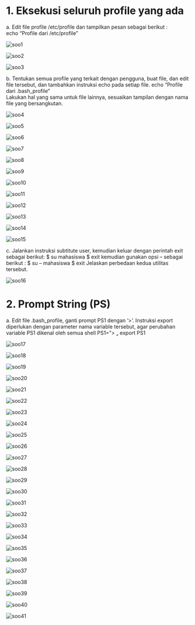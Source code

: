 # 1. Eksekusi seluruh profile yang ada

a.  Edit file profile /etc/profile dan tampilkan pesan sebagai berikut :  
echo “Profile dari /etc/profile”  

![soo1](https://github.com/user-attachments/assets/ff79041b-0909-4ea6-a984-35df13ca01db)

![soo2](https://github.com/user-attachments/assets/72ce70d7-8fe3-439e-829f-40dd3fecae0a)

![soo3](https://github.com/user-attachments/assets/1ea8e27d-07f0-4e6d-9092-bc2c0ee6c3d3)

b. Tentukan semua profile yang terkait dengan pengguna, buat file, dan edit file tersebut, dan tambahkan instruksi echo pada setiap file.
echo “Profile dari .bash_profile”  
Lakukan hal yang sama untuk file lainnya, sesuaikan tampilan dengan nama file yang 
bersangkutan. 

![soo4](https://github.com/user-attachments/assets/e743e924-ae0e-45cd-a2b1-97fa95e0e7a3)

![soo5](https://github.com/user-attachments/assets/55a4efe2-a56d-4ad9-a2c7-8862d426046b)

![soo6](https://github.com/user-attachments/assets/c7be3e57-7a28-4158-82b2-fb15354a17c0)

![soo7](https://github.com/user-attachments/assets/025df9f4-2591-4a82-a859-ceea4aedf5ea)

![soo8](https://github.com/user-attachments/assets/9ace8883-3788-4bc5-96eb-8446b4d6e45e)

![soo9](https://github.com/user-attachments/assets/e9534146-4039-41ba-8a6e-6de5d0756f7a)

![soo10](https://github.com/user-attachments/assets/2d5cd2d7-5e2e-4718-b9d1-cfd7d026e115)

![soo11](https://github.com/user-attachments/assets/552453dd-4069-4905-b590-624c4df284cb)

![soo12](https://github.com/user-attachments/assets/a3967cab-0d44-44e0-909d-1463580e9fb4)

![soo13](https://github.com/user-attachments/assets/100c0c26-2b41-4bae-8180-1efe41d6ba87)

![soo14](https://github.com/user-attachments/assets/ad3ca34d-5cb0-4390-890b-eb30cc3f470b)

![soo15](https://github.com/user-attachments/assets/3160cef2-ca22-4b2c-a0ea-566f82d983fe)


c. Jalankan instruksi subtitute user, kemudian keluar dengan perintah exit sebagai berikut: $ su mahasiswa $ exit kemudian gunakan opsi – sebagai berikut : $ su – mahasiswa $ exit Jelaskan perbedaan kedua utilitas tersebut.

![soo16](https://github.com/user-attachments/assets/684830e6-cf1c-484b-af31-d6857350bece)

# 2. Prompt String (PS)

a. Edit file .bash_profile, ganti prompt PS1 dengan ‘>’. Instruksi export diperlukan dengan parameter nama variable tersebut, agar perubahan variable PS1 dikenal oleh semua shell PS1=‟> „ export PS1

![soo17](https://github.com/user-attachments/assets/1e2518a0-41ca-4024-912a-358841d1ff52)

![soo18](https://github.com/user-attachments/assets/c196756c-602b-4eb4-849e-4bb980e73183)

![soo19](https://github.com/user-attachments/assets/69425a68-529b-42ad-9fd8-e35347b12e73)

![soo20](https://github.com/user-attachments/assets/79212ce6-12f1-4336-8507-d2ab5ab6a8fe)

![soo21](https://github.com/user-attachments/assets/d5b96f12-651f-4916-93d4-1b70b57efbfb)

![soo22](https://github.com/user-attachments/assets/10abd1ce-100b-4f01-8814-d89e885a0d07)

![soo23](https://github.com/user-attachments/assets/88ae5e3c-bd2b-408d-90af-f6bb90370113)

![soo24](https://github.com/user-attachments/assets/e625e3ce-b4ec-4d91-9bcb-aa541b275644)

![soo25](https://github.com/user-attachments/assets/bc253ceb-cc75-49e6-9a54-47e61e96452a)

![soo26](https://github.com/user-attachments/assets/90bea93a-99e1-4a7e-8094-5b3f83ada843)

![soo27](https://github.com/user-attachments/assets/5233aac9-ef0d-43b4-8064-e07fd2cb5ce2)

![soo28](https://github.com/user-attachments/assets/fdbbc966-5d88-4e6d-99b9-85ec17ca184d)

![soo29](https://github.com/user-attachments/assets/8c5f3fab-b146-4f17-a97c-c850755f31fc)

![soo30](https://github.com/user-attachments/assets/2c1d2865-4ab1-4132-bc31-74b3e42171f3)

![soo31](https://github.com/user-attachments/assets/85962f8e-8eb0-420c-80e4-ed4350836c8e)

![soo32](https://github.com/user-attachments/assets/aa8f6a8c-23c4-4539-8798-c3989b89b3b0)

![soo33](https://github.com/user-attachments/assets/724328dc-8904-4c66-a945-e8ae3b9c92f1)

![soo34](https://github.com/user-attachments/assets/aea8e5d6-2f23-41c3-af44-9d7d251f928f)

![soo35](https://github.com/user-attachments/assets/ed390161-2b1e-4325-b8ab-d30853359e3a)

![soo36](https://github.com/user-attachments/assets/7e511dbd-f578-424e-9212-d97d046b31ad)

![soo37](https://github.com/user-attachments/assets/70f42f12-ac3b-4a74-a712-1afbb790d992)

![soo38](https://github.com/user-attachments/assets/02050537-006b-4383-8455-483648d0dce4)

![soo39](https://github.com/user-attachments/assets/6e1d2a26-c610-4d92-a20c-ab319b114ab4)

![soo40](https://github.com/user-attachments/assets/2682c343-70e3-463e-ab03-c3e74a18cc41)

![soo41](https://github.com/user-attachments/assets/002fafe0-7459-4f3f-b07c-3e3c45f860af)
